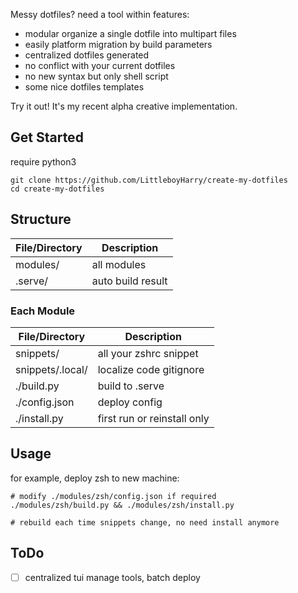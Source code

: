 Messy dotfiles? need a tool within features:

- modular organize a single dotfile into multipart files
- easily platform migration by build parameters
- centralized dotfiles generated
- no conflict with your current dotfiles
- no new syntax but only shell script
- some nice dotfiles templates

Try it out! It's my recent alpha creative implementation.

## Get Started

require python3

```
git clone https://github.com/LittleboyHarry/create-my-dotfiles
cd create-my-dotfiles
```

## Structure

| File/Directory | Description       |
| -------------- | ----------------- |
| modules/       | all modules       |
| .serve/        | auto build result |

### Each Module

| File/Directory   | Description                 |
| ---------------- | --------------------------- |
| snippets/        | all your zshrc snippet      |
| snippets/.local/ | localize code gitignore     |
| ./build.py       | build to .serve             |
| ./config.json    | deploy config               |
| ./install.py     | first run or reinstall only |

## Usage

for example, deploy zsh to new machine:

```shell
# modify ./modules/zsh/config.json if required
./modules/zsh/build.py && ./modules/zsh/install.py

# rebuild each time snippets change, no need install anymore
```

## ToDo

- [ ] centralized tui manage tools, batch deploy
